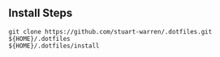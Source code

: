 ## Install Steps

```
git clone https://github.com/stuart-warren/.dotfiles.git ${HOME}/.dotfiles
${HOME}/.dotfiles/install
```